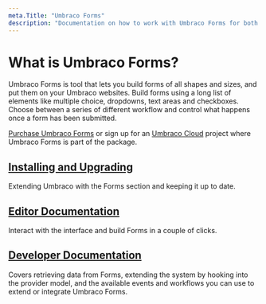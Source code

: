 ```yaml
---
meta.Title: "Umbraco Forms"
description: "Documentation on how to work with Umbraco Forms for both editors and developers"
---
```


# What is Umbraco Forms?

Umbraco Forms is tool that lets you build forms of all shapes and sizes, and put them on your Umbraco websites. Build forms using a long list of elements like multiple choice, dropdowns, text areas and checkboxes. Choose between a series of different workflow and control what happens once a form has been submitted.

[Purchase Umbraco Forms](https://umbraco.com/apps/umbraco-forms/) or sign up for an [Umbraco Cloud](../umbraco-cloud/) project where Umbraco Forms is part of the package.

## [Installing and Upgrading](installation/README.md)

Extending Umbraco with the Forms section and keeping it up to date.

## [Editor Documentation](editor/README.md)

Interact with the interface and build Forms in a couple of clicks.

## [Developer Documentation](developer/README.md)

Covers retrieving data from Forms, extending the system by hooking into the provider model, and the available events and workflows you can use to extend or integrate Umbraco Forms.

